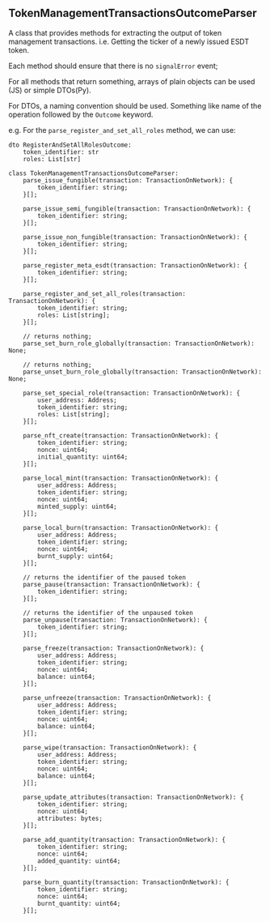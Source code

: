 ## TokenManagementTransactionsOutcomeParser

A class that provides methods for extracting the output of token management transactions.
i.e. Getting the ticker of a newly issued ESDT token.

Each method should ensure that there is no `signalError` event;

For all methods that return something, arrays of plain objects can be used (JS) or simple DTOs(Py).

For DTOs, a naming convention should be used. Something like name of the operation followed by the `Outcome` keyword.

e.g.
For the `parse_register_and_set_all_roles` method, we can use:

```
dto RegisterAndSetAllRolesOutcome:
    token_identifier: str
    roles: List[str]
```

```
class TokenManagementTransactionsOutcomeParser:
    parse_issue_fungible(transaction: TransactionOnNetwork): {
        token_identifier: string;
    }[];

    parse_issue_semi_fungible(transaction: TransactionOnNetwork): {
        token_identifier: string;
    }[];

    parse_issue_non_fungible(transaction: TransactionOnNetwork): {
        token_identifier: string;
    }[];

    parse_register_meta_esdt(transaction: TransactionOnNetwork): {
        token_identifier: string;
    }[];

    parse_register_and_set_all_roles(transaction: TransactionOnNetwork): {
        token_identifier: string;
        roles: List[string];
    }[];

    // returns nothing;
    parse_set_burn_role_globally(transaction: TransactionOnNetwork): None;

    // returns nothing;
    parse_unset_burn_role_globally(transaction: TransactionOnNetwork): None;

    parse_set_special_role(transaction: TransactionOnNetwork): {
        user_address: Address;
        token_identifier: string;
        roles: List[string];
    }[];

    parse_nft_create(transaction: TransactionOnNetwork): {
        token_identifier: string;
        nonce: uint64;
        initial_quantity: uint64;
    }[];

    parse_local_mint(transaction: TransactionOnNetwork): {
        user_address: Address;
        token_identifier: string;
        nonce: uint64;
        minted_supply: uint64;
    }[];

    parse_local_burn(transaction: TransactionOnNetwork): {
        user_address: Address;
        token_identifier: string;
        nonce: uint64;
        burnt_supply: uint64;
    }[];

    // returns the identifier of the paused token
    parse_pause(transaction: TransactionOnNetwork): {
        token_identifier: string;
    }[];

    // returns the identifier of the unpaused token
    parse_unpause(transaction: TransactionOnNetwork): {
        token_identifier: string;
    }[];

    parse_freeze(transaction: TransactionOnNetwork): {
        user_address: Address;
        token_identifier: string;
        nonce: uint64;
        balance: uint64;
    }[];

    parse_unfreeze(transaction: TransactionOnNetwork): {
        user_address: Address;
        token_identifier: string;
        nonce: uint64;
        balance: uint64;
    }[];

    parse_wipe(transaction: TransactionOnNetwork): {
        user_address: Address;
        token_identifier: string;
        nonce: uint64;
        balance: uint64;
    }[];

    parse_update_attributes(transaction: TransactionOnNetwork): {
        token_identifier: string;
        nonce: uint64;
        attributes: bytes;
    }[];

    parse_add_quantity(transaction: TransactionOnNetwork): {
        token_identifier: string;
        nonce: uint64;
        added_quantity: uint64;
    }[];

    parse_burn_quantity(transaction: TransactionOnNetwork): {
        token_identifier: string;
        nonce: uint64;
        burnt_quantity: uint64;
    }[];
```
